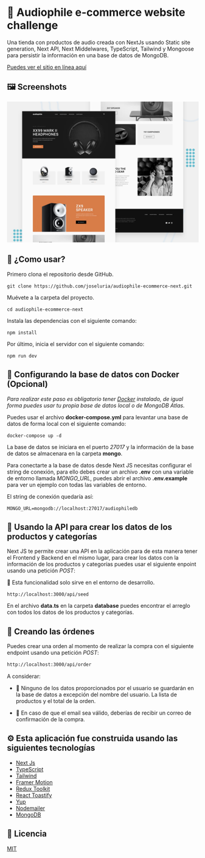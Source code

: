 # 🤖 Audiophile e-commerce website challenge

Una tienda con productos de audio creada con NextJs usando Static site generation, Next API, Next Middelwares, TypeScript, Tailwind y Mongoose para persistir la información en una base de datos de MongoDB.

[Puedes ver el sitio en línea aquí](https://github.com/joseluria/audiophile-ecommerce-next.git)

## 🖼️ Screenshots

![Audiophile ecommerce](./public/preview.jpg)

## 🚀 ¿Como usar?

Primero clona el repositorio desde GitHub.

```shell
git clone https://github.com/joseluria/audiophile-ecommerce-next.git
```

Muévete a la carpeta del proyecto.

```shell
cd audiophile-ecommerce-next
```

Instala las dependencias con el siguiente comando:

```shell
npm install
```

Por último, inicia el servidor con el siguiente comando:

```shell
npm run dev
```

## 💾 Configurando la base de datos con Docker (Opcional)

_Para realizar este paso es obligatorio tener [Docker](https://www.docker.com/products/docker-desktop/) instalado, de igual forma puedes usar tu propia base de datos local o de MongoDB Atlas._

Puedes usar el archivo **docker-compose.yml** para levantar una base de datos de forma local con el siguiente comando:

```shell
docker-compose up -d
```

La base de datos se iniciara en el puerto _27017_ y la información de la base de datos se almacenara en la carpeta **mongo**.

Para conectarte a la base de datos desde Next JS necesitas configurar el string de conexión, para ello debes crear un archivo **.env** con una variable de entorno llamada _MONGO_URL_, puedes abrir el archivo **.env.example** para ver un ejemplo con todas las variables de entorno.

El string de conexión quedaría así:

```text
MONGO_URL=mongodb://localhost:27017/audiophiledb
```

## 💽 Usando la API para crear los datos de los productos y categorías

Next JS te permite crear una API en la aplicación para de esta manera tener el Frontend y Backend en el mismo lugar, para crear los datos con la información de los productos y categorías puedes usar el siguiente enpoint usando una petición _POST_:

🚨 Esta funcionalidad solo sirve en el entorno de desarrollo.

```shell
http://localhost:3000/api/seed
```

En el archivo **data.ts** en la carpeta **database** puedes encontrar el arreglo con todos los datos de los productos y categorías.

## 🧾 Creando las órdenes

Puedes crear una orden al momento de realizar la compra con el siguiente endpoint usando una petición _POST_:

```bash
http://localhost:3000/api/order
```

A considerar:

- 🚨 Ninguno de los datos proporcionados por el usuario se guardarán en la base de datos a excepción del nombre del usuario. La lista de productos y el total de la orden.

- 📨 En caso de que el email sea válido, deberías de recibir un correo de confirmación de la compra.

## ⚙️ Esta aplicación fue construida usando las siguientes tecnologías

- [Next Js](https://nextjs.org/)
- [TypeScript](https://www.typescriptlang.org/)
- [Tailwind](https://tailwindcss.com/)
- [Framer Motion](https://www.framer.com/docs/animation/)
- [Redux Toolkit](https://redux-toolkit.js.org/)
- [React Toastify](https://fkhadra.github.io/react-toastify/introduction)
- [Yup](https://github.com/jquense/yup)
- [Nodemailer](https://nodemailer.com/about/)
- [MongoDB](https://www.mongodb.com/)

## 📄 Licencia

[MIT](https://opensource.org/licenses/MIT)
